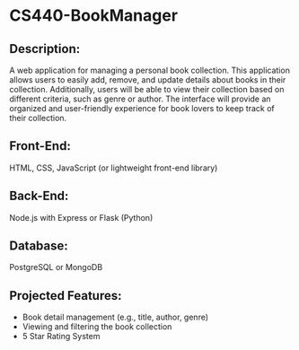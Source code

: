 # CS440-BookManager

## Description: 
A web application for managing a personal book collection. This application allows users to easily add, remove, and update details about books in their collection. Additionally, users will be able to view their collection based on different criteria, such as genre or author. The interface will provide an organized and user-friendly experience for book lovers to keep track of their collection.

## Front-End: 
HTML, CSS, JavaScript (or lightweight front-end library)

## Back-End: 
Node.js with Express or Flask (Python)

## Database: 
PostgreSQL or MongoDB

## Projected Features:

- Book detail management (e.g., title, author, genre)
- Viewing and filtering the book collection
- 5 Star Rating System
